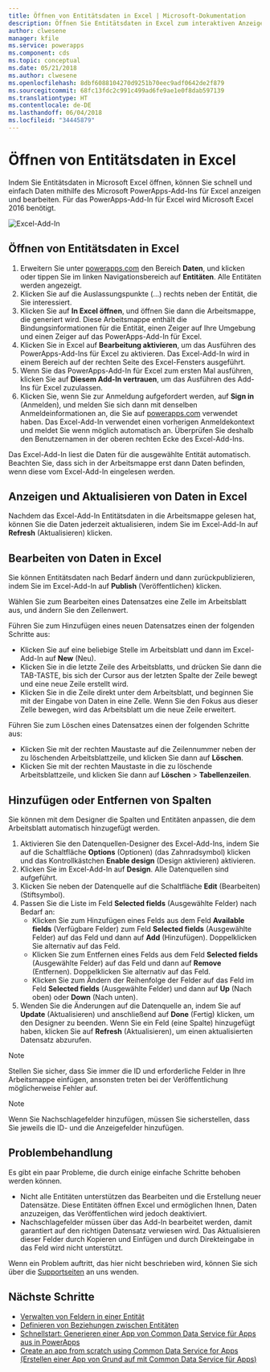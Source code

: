 ```yaml
---
title: Öffnen von Entitätsdaten in Excel | Microsoft-Dokumentation
description: Öffnen Sie Entitätsdaten in Excel zum interaktiven Anzeigen und Bearbeiten.
author: clwesene
manager: kfile
ms.service: powerapps
ms.component: cds
ms.topic: conceptual
ms.date: 05/21/2018
ms.author: clwesene
ms.openlocfilehash: 8dbf6088104270d9251b70eec9adf0642de2f879
ms.sourcegitcommit: 68fc13fdc2c991c499ad6fe9ae1e0f8dab597139
ms.translationtype: HT
ms.contentlocale: de-DE
ms.lasthandoff: 06/04/2018
ms.locfileid: "34445879"
---
```

# <a name="open-entity-data-in-excel"></a>Öffnen von Entitätsdaten in Excel
Indem Sie Entitätsdaten in Microsoft Excel öffnen, können Sie schnell und einfach Daten mithilfe des Microsoft PowerApps-Add-Ins für Excel anzeigen und bearbeiten. Für das PowerApps-Add-In für Excel wird Microsoft Excel 2016 benötigt.

![Excel-Add-In](./media/data-platform-cds-excel-addin/ExcelAddin.png "PowerApps-Add-In für Excel")

## <a name="open-entity-data-in-excel"></a>Öffnen von Entitätsdaten in Excel
1. Erweitern Sie unter [powerapps.com](https://web.powerapps.com) den Bereich **Daten**, und klicken oder tippen Sie im linken Navigationsbereich auf **Entitäten**. Alle Entitäten werden angezeigt.
2. Klicken Sie auf die Auslassungspunkte (...) rechts neben der Entität, die Sie interessiert.
3. Klicken Sie auf **In Excel öffnen**, und öffnen Sie dann die Arbeitsmappe, die generiert wird. Diese Arbeitsmappe enthält die Bindungsinformationen für die Entität, einen Zeiger auf Ihre Umgebung und einen Zeiger auf das PowerApps-Add-In für Excel.  
4. Klicken Sie in Excel auf **Bearbeitung aktivieren**, um das Ausführen des PowerApps-Add-Ins für Excel zu aktivieren. Das Excel-Add-In wird in einem Bereich auf der rechten Seite des Excel-Fensters ausgeführt.
5. Wenn Sie das PowerApps-Add-In für Excel zum ersten Mal ausführen, klicken Sie auf **Diesem Add-In vertrauen**, um das Ausführen des Add-Ins für Excel zuzulassen.
6. Klicken Sie, wenn Sie zur Anmeldung aufgefordert werden, auf **Sign in** (Anmelden), und melden Sie sich dann mit denselben Anmeldeinformationen an, die Sie auf [powerapps.com](https://web.powerapps.com) verwendet haben. Das Excel-Add-In verwendet einen vorherigen Anmeldekontext und meldet Sie wenn möglich automatisch an. Überprüfen Sie deshalb den Benutzernamen in der oberen rechten Ecke des Excel-Add-Ins.

Das Excel-Add-In liest die Daten für die ausgewählte Entität automatisch. Beachten Sie, dass sich in der Arbeitsmappe erst dann Daten befinden, wenn diese vom Excel-Add-In eingelesen werden.

## <a name="view-and-refresh-data-in-excel"></a>Anzeigen und Aktualisieren von Daten in Excel
Nachdem das Excel-Add-In Entitätsdaten in die Arbeitsmappe gelesen hat, können Sie die Daten jederzeit aktualisieren, indem Sie im Excel-Add-In auf **Refresh** (Aktualisieren) klicken.

## <a name="edit-data-in-excel"></a>Bearbeiten von Daten in Excel
Sie können Entitätsdaten nach Bedarf ändern und dann zurückpublizieren, indem Sie im Excel-Add-In auf **Publish** (Veröffentlichen) klicken.

Wählen Sie zum Bearbeiten eines Datensatzes eine Zelle im Arbeitsblatt aus, und ändern Sie den Zellenwert.

Führen Sie zum Hinzufügen eines neuen Datensatzes einen der folgenden Schritte aus:

* Klicken Sie auf eine beliebige Stelle im Arbeitsblatt und dann im Excel-Add-In auf **New** (Neu).
* Klicken Sie in die letzte Zeile des Arbeitsblatts, und drücken Sie dann die TAB-TASTE, bis sich der Cursor aus der letzten Spalte der Zeile bewegt und eine neue Zeile erstellt wird.
* Klicken Sie in die Zeile direkt unter dem Arbeitsblatt, und beginnen Sie mit der Eingabe von Daten in eine Zelle. Wenn Sie den Fokus aus dieser Zelle bewegen, wird das Arbeitsblatt um die neue Zeile erweitert.

Führen Sie zum Löschen eines Datensatzes einen der folgenden Schritte aus:

* Klicken Sie mit der rechten Maustaste auf die Zeilennummer neben der zu löschenden Arbeitsblattzeile, und klicken Sie dann auf **Löschen**.
* Klicken Sie mit der rechten Maustaste in die zu löschende Arbeitsblattzeile, und klicken Sie dann auf **Löschen** > **Tabellenzeilen**.

## <a name="add-or-remove-columns"></a>Hinzufügen oder Entfernen von Spalten
Sie können mit dem Designer die Spalten und Entitäten anpassen, die dem Arbeitsblatt automatisch hinzugefügt werden.

1. Aktivieren Sie den Datenquellen-Designer des Excel-Add-Ins, indem Sie auf die Schaltfläche **Options** (Optionen) (das Zahnradsymbol) klicken und das Kontrollkästchen **Enable design** (Design aktivieren) aktivieren.
2. Klicken Sie im Excel-Add-In auf **Design**. Alle Datenquellen sind aufgeführt.
3. Klicken Sie neben der Datenquelle auf die Schaltfläche **Edit** (Bearbeiten) (Stiftsymbol).
4. Passen Sie die Liste im Feld **Selected fields** (Ausgewählte Felder) nach Bedarf an:
   * Klicken Sie zum Hinzufügen eines Felds aus dem Feld **Available fields** (Verfügbare Felder) zum Feld **Selected fields** (Ausgewählte Felder) auf das Feld und dann auf **Add** (Hinzufügen). Doppelklicken Sie alternativ auf das Feld.
   * Klicken Sie zum Entfernen eines Felds aus dem Feld **Selected fields** (Ausgewählte Felder) auf das Feld und dann auf **Remove** (Entfernen). Doppelklicken Sie alternativ auf das Feld.
   * Klicken Sie zum Ändern der Reihenfolge der Felder auf das Feld im Feld **Selected fields** (Ausgewählte Felder) und dann auf **Up** (Nach oben) oder **Down** (Nach unten).
5. Wenden Sie die Änderungen auf die Datenquelle an, indem Sie auf **Update** (Aktualisieren) und anschließend auf **Done** (Fertig) klicken, um den Designer zu beenden. Wenn Sie ein Feld (eine Spalte) hinzugefügt haben, klicken Sie auf **Refresh** (Aktualisieren), um einen aktualisierten Datensatz abzurufen.

> [!NOTE]
> Stellen Sie sicher, dass Sie immer die ID und erforderliche Felder in Ihre Arbeitsmappe einfügen, ansonsten treten bei der Veröffentlichung möglicherweise Fehler auf.

> [!NOTE]
> Wenn Sie Nachschlagefelder hinzufügen, müssen Sie sicherstellen, dass Sie jeweils die ID- und die Anzeigefelder hinzufügen.

## <a name="troubleshooting"></a>Problembehandlung
Es gibt ein paar Probleme, die durch einige einfache Schritte behoben werden können.

* Nicht alle Entitäten unterstützen das Bearbeiten und die Erstellung neuer Datensätze. Diese Entitäten öffnen Excel und ermöglichen Ihnen, Daten anzuzeigen, das Veröffentlichen wird jedoch deaktiviert.
* Nachschlagefelder müssen über das Add-In bearbeitet werden, damit garantiert auf den richtigen Datensatz verwiesen wird. Das Aktualisieren dieser Felder durch Kopieren und Einfügen und durch Direkteingabe in das Feld wird nicht unterstützt.


Wenn ein Problem auftritt, das hier nicht beschrieben wird, können Sie sich über die [Supportseiten](https://powerapps.microsoft.com/support/) an uns wenden.

## <a name="next-steps"></a>Nächste Schritte
* [Verwalten von Feldern in einer Entität](data-platform-manage-fields.md)
* [Definieren von Beziehungen zwischen Entitäten](data-platform-entity-lookup.md)
* [Schnellstart: Generieren einer App von Common Data Service für Apps aus in PowerApps](../canvas-apps/data-platform-create-app.md)
* [Create an app from scratch using Common Data Service for Apps (Erstellen einer App von Grund auf mit Common Data Service für Apps)](../canvas-apps/data-platform-create-app-scratch.md)

